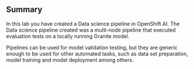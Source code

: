 ## Summary
In this lab you have created a Data science pipeline in OpenShift AI. The Data science pipeline created was a multi-node pipeline that executed evaluation tests on a locally running Granite model.

Pipelines can be used for model validation testing, but they are generic enough to be used for other automated tasks, such as data set preparation, model training and model deployment among others.

